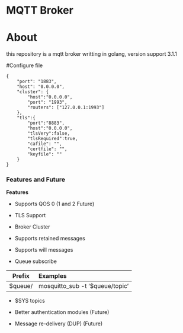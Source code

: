 MQTT Broker 
============

# About
this repository is a mqtt broker writting in golang, version support 3.1.1

#Configure file
~~~
{
	"port": "1883",
	"host": "0.0.0.0",
	"cluster": {
		"host":"0.0.0.0",
		"port": "1993",
		"routers": ["127.0.0.1:1993"]
	},
	"tls":{
		"port":"8883",
		"host":"0.0.0.0",
		"tlsVery":false,
		"tlsRequired":true,
		"cafile": "",
		"certfile": "",
		"keyfile": ""
	}
}
~~~

### Features and Future

**Features**

* Supports QOS 0  (1 and 2 Future) 

* TLS Support

* Broker Cluster

* Supports retained messages

* Supports will messages  

* Queue subscribe  
                          
| Prefix        | Examples                        |
| ------------- |:--------------------------------|
| $queue/       | mosquitto_sub -t ‘$queue/topic’ |

* $SYS topics  

* Better authentication modules (Future) 

* Message re-delivery (DUP) (Future)